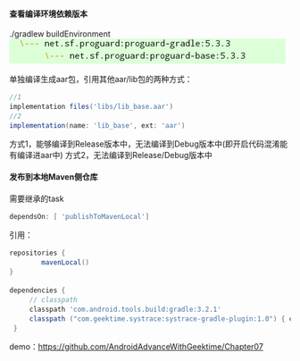 #### 查看编译环境依赖版本
./gradlew buildEnvironment
![](proguard_version.png)

单独编译生成aar包，引用其他aar/lib包的两种方式：
```groovy
//1
implementation files('libs/lib_base.aar')
//2
implementation(name: 'lib_base', ext: 'aar')
```
方式1，能够编译到Release版本中，无法编译到Debug版本中(即开启代码混淆能有编译进aar中)
方式2，无法编译到Release/Debug版本中


#### 发布到本地Maven侧仓库
需要继承的task
```groovy
dependsOn: [ 'publishToMavenLocal']
```

引用：
```groovy
repositories {
        mavenLocal()
}

dependencies {
     // classpath
     classpath 'com.android.tools.build:gradle:3.2.1'
     classpath ("com.geektime.systrace:systrace-gradle-plugin:1.0") { changing = true }
 }
```
demo：https://github.com/AndroidAdvanceWithGeektime/Chapter07